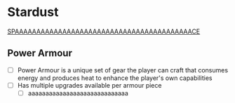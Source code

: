 # Stardust

[SPAAAAAAAAAAAAAAAAAAAAAAAAAAAAAAAAAAAAAAAAACE](https://youtu.be/rWVGupqvCL8)

## Power Armour
- [ ] Power Armour is a unique set of gear the player can craft that consumes energy and produces heat to enhance the player's own capabilities
- [ ] Has multiple upgrades available per armour piece
  - [ ] aaaaaaaaaaaaaaaaaaaaaaaaaaaaa
